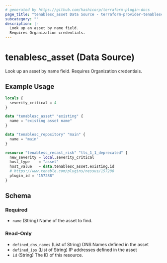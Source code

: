 ```yaml
---
# generated by https://github.com/hashicorp/terraform-plugin-docs
page_title: "tenablesc_asset Data Source - terraform-provider-tenablesc"
subcategory: ""
description: |-
  Look up an asset by name field.
  Requires Organization credentials.
---
```


# tenablesc_asset (Data Source)

Look up an asset by name field.
Requires Organization credentials.

## Example Usage

```terraform
locals {
  severity_critical = 4
}

data "tenablesc_asset" "existing" {
  name = "existing asset name"
}

data "tenablesc_repository" "main" {
  name = "main"
}

resource "tenablesc_recast_risk" "tls_1_1_deprecated" {
  new_severity = local.severity_critical
  host_type    = "asset"
  host_value   = data.tenablesc_asset.existing.id
  # https://www.tenable.com/plugins/nessus/157288
  plugin_id = "157288"
}
```

<!-- schema generated by tfplugindocs -->
## Schema

### Required

- `name` (String) Name of the asset to find.

### Read-Only

- `defined_dns_names` (List of String) DNS Names defined in the asset
- `defined_ips` (List of String) IP addresses defined in the asset
- `id` (String) The ID of this resource.
